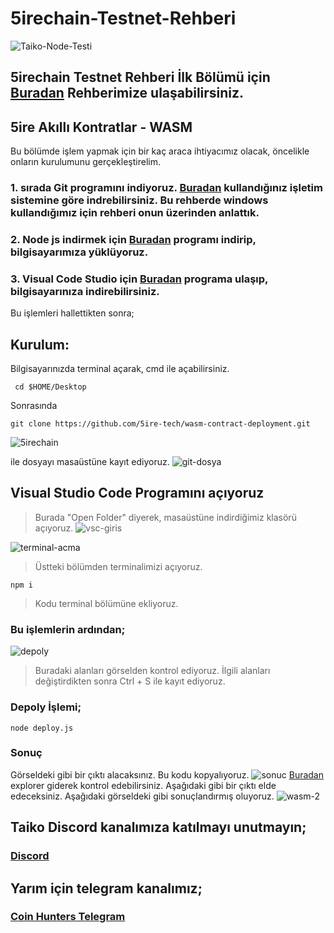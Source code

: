 # 5irechain-Testnet-Rehberi

![Taiko-Node-Testi](https://coinhunterstr.com/wp-content/uploads/2023/02/5irechaim-testnet-rehberi-850x478.webp)


  ## 5irechain Testnet Rehberi İlk Bölümü için [Buradan](https://coinhunterstr.com/5ire-chain-testnet-rehberi/) Rehberimize ulaşabilirsiniz.
 
 
## 5ire Akıllı Kontratlar - WASM

Bu bölümde işlem yapmak için bir kaç araca ihtiyacımız olacak, öncelikle onların kurulumunu gerçekleştirelim.
### 1. sırada Git programını indiyoruz. [Buradan](https://git-scm.com/downloads) kullandığınız işletim sistemine göre indrebilirsiniz. Bu rehberde windows kullandığımız için rehberi onun üzerinden anlattık.
### 2. Node js indirmek için [Buradan](https://nodejs.org/en/download/) programı indirip, bilgisayarımıza yüklüyoruz.
### 3. Visual Code Studio için [Buradan](https://code.visualstudio.com/download) programa ulaşıp, bilgisayarınıza indirebilirsiniz.

Bu işlemleri hallettikten sonra;

## Kurulum:

Bilgisayarınızda terminal açarak, cmd ile açabilirsiniz.

```
 cd $HOME/Desktop
```
Sonrasında

```
git clone https://github.com/5ire-tech/wasm-contract-deployment.git

```
![5irechain](https://user-images.githubusercontent.com/111747226/219133025-a641e400-545b-4848-b993-ef2faf3b869e.png)


ile dosyayı masaüstüne kayıt ediyoruz.
![git-dosya](https://user-images.githubusercontent.com/111747226/219133632-070f256d-50c7-4637-aead-9f4ad250c6e3.png)


## Visual Studio Code Programını açıyoruz
> Burada "Open Folder" diyerek, masaüstüne indirdiğimiz klasörü açıyoruz.
![vsc-giris](https://user-images.githubusercontent.com/111747226/219134694-434092ba-6dc8-4792-be3f-fb563cbf9737.png)

![terminal-acma](https://user-images.githubusercontent.com/111747226/219135954-28a8d14d-8d81-4b3e-9d5c-a9608596afd2.png)
> Üstteki bölümden terminalimizi açıyoruz.

```
npm i

```
> Kodu terminal bölümüne ekliyoruz.

### Bu işlemlerin ardından;
![depoly](https://user-images.githubusercontent.com/111747226/219136179-8835eab6-5e56-4c2a-aff1-5956f70097a6.png)
> Buradaki alanları görselden kontrol ediyoruz. İlgili alanları değiştirdikten sonra Ctrl + S ile kayıt ediyoruz.


### Depoly İşlemi;
```
node deploy.js

```
### Sonuç
Görseldeki gibi bir çıktı alacaksınız. Bu kodu kopyalıyoruz.
![sonuc](https://user-images.githubusercontent.com/111747226/219136756-6a5b359e-02ce-4db6-8bc4-624f5ad73ca9.png)
[Buradan](https://explorer.5ire.network/) explorer giderek kontrol edebilirsiniz. Aşağıdaki gibi bir çıktı elde edeceksiniz. Aşağıdaki görseldeki gibi sonuçlandırmış oluyoruz.
![wasm-2](https://user-images.githubusercontent.com/111747226/219138326-804ceb73-8654-46b8-9ef1-a5f614d935db.png)

## Taiko Discord kanalımıza katılmayı unutmayın;
### [Discord](https://discord.gg/TNDcT4UnB7)

## Yarım için telegram kanalımız;
### [Coin Hunters Telegram](https://t.me/CoinHuntersTR)
